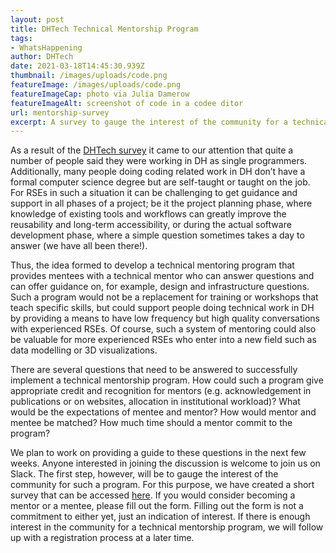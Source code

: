 ```yaml
---
layout: post
title: DHTech Technical Mentorship Program
tags:
- WhatsHappening
author: DHTech
date: 2021-03-18T14:45:30.939Z
thumbnail: /images/uploads/code.png
featureImage: /images/uploads/code.png
featureImageCap: photo via Julia Damerow
featureImageAlt: screenshot of code in a codee ditor
url: mentorship-survey
excerpt: A survey to gauge the interest of the community for a technical mentorship program.
---
```

As a result of the [DHTech survey](https://dh-tech.github.io/survey-results-2020) it came to our attention that quite a number of people said they were working in DH as single programmers. Additionally, many people doing coding related work in DH don’t have a formal computer science degree but are self-taught or taught on the job. For RSEs in such a situation it can be challenging to get guidance and support in all phases of a project; be it the project planning phase, where knowledge of existing tools and workflows can greatly improve the reusability and long-term accessibility, or during the actual software development phase, where a simple question sometimes takes a day to answer (we have all been there!).

Thus, the idea formed to develop a technical mentoring program that provides mentees with a technical mentor who can answer questions and can offer guidance on, for example, design and infrastructure questions. Such a program would not be a replacement for training or workshops that teach specific skills, but could support people doing technical work in DH by providing a means to have low frequency but high quality conversations with experienced RSEs. Of course, such a system of mentoring could also be valuable for more experienced RSEs who enter into a new field such as data modelling or 3D visualizations.

There are several questions that need to be answered to successfully implement a technical mentorship program. How could such a program give appropriate credit and recognition for mentors (e.g. acknowledgement in publications or on websites, allocation in institutional workload)? What would be the expectations of mentee and mentor? How would mentor and mentee be matched? How much time should a mentor commit to the program?

We plan to work on providing a guide to these questions in the next few weeks. Anyone interested in joining the discussion is welcome to join us on Slack. The first step, however, will be to gauge the interest of the community for such a program. For this purpose, we have created a short survey that can be accessed [here](https://forms.gle/ZG3QpEo2QU4XvCYu5). If you would consider becoming a mentor or a mentee, please fill out the form. Filling out the form is not a commitment to either yet, just an indication of interest. If there is enough interest in the community for a technical mentorship program, we will follow up with a registration process at a later time.
